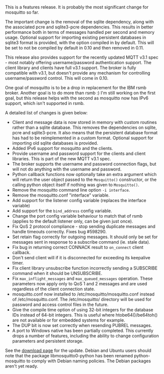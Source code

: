 <!--
.. title: Version 0.9 released
.. slug: version-0-9-released
.. date: 2010-11-15 01:04:47
.. tags: Releases
.. category:
.. link:
.. description:
.. type: text
-->

This is a features release. It is probably the most significant change for
mosquitto so far.

The important change is the removal of the sqlite dependency, along with the
associated pcre and sqlite3-pcre dependencies. This results in better
performance both in terms of messages handled per second and memory usage.
Optional support for importing existing persistent databases in sqlite3 format
is provided, with the option compiled in by default. This will be set to not be
compiled by default in 0.10 and then removed in 0.11.

This release also provides support for the recently updated MQTT v3.1 spec -
most notably offering username/password authentication support. The client
library and clients have full v3.1 support. The broker is fully compatible with
v3.1, but doesn't provide any mechanism for controlling username/password
control. This will come in 0.10.

One goal of mosquitto is to be a drop in replacement for the IBM rsmb broker.
Another goal is to do more than rsmb :) I'm still working on the first goal,
but this release helps with the second as mosquitto now has IPv6 support, which
isn't supported in rsmb.

A detailed list of changes is given below:

* Client and message data is now stored in memory with custom routines rather
  than a sqlite database. This removes the dependencies on sqlite, pcre and
  sqlite3-pcre. It also means that the persistent database format has had to
  be reimplemented in a custom format. Optional support for importing old
  sqlite databases is provided.
* Added IPv6 support for mosquitto and the clients.
* Provide username and password support for the clients and client libraries.
  This is part of the new MQTT v3.1 spec.
* The broker supports the username and password connection flags, but will not
  do anything with the username and password.
* Python callback functions now optionally take an extra argument which will
  return the user object passed to the `Mosquitto()` constructor, or the calling
  python object itself if nothing was given to `Mosquitto()`.
* Remove the mosquitto command line option `-i interface`.
* Remove the mosquitto.conf "interface" variable.
* Add support for the listener config variable (replaces the interface
  variable)
* Add support for the `bind_address` config variable.
* Change the port config variable behaviour to match that of rsmb (applies to
  the default listener only, can be given just once).
* Fix QoS 2 protocol compliance - stop sending duplicate messages and handle
  timeouts correctly. Fixes bug #598290.
* Set retain flag correctly for outgoing messages. It should only be set for
  messages sent in response to a subscribe command (ie. stale data).
* Fix bug in returning correct CONNACK result to `on_connect` client callback.
* Don't send client will if it is disconnected for exceeding its keepalive
  timer.
* Fix client library unsubscribe function incorrectly sending a SUBSCRIBE
  command when it should be UNSUBSCRIBE.
* Fix `max_inflight_messages` and `max_queued_messages` operation. These
  parameters now apply only to QoS 1 and 2 messages and are used regardless of
  the client connection state.
* mosquitto.conf now installed to /etc/mosquitto/mosquitto.conf instead of
  /etc/mosquitto.conf. The /etc/mosquitto/ directory will be used for password
  and access control files in the future.
* Give the compile time option of using 32-bit integers for the database IDs
  instead of 64-bit integers. This is useful where htobe64()/be64toh() are not
  available or for embedded systems for example.
* The DUP bit is now set correctly when resending PUBREL messages.
* A port to Windows native has been partially completed. This currently drops
  a number of features, including the ability to change configuration
  parameters and persistent storage.

See the [download page] for the update. Debian and Ubuntu users should note
that the package libmosquitto0-python has been renamed python-mosquitto to
comply with Debian naming policies. The Debian packages aren't yet ready.

[download page]: /download
